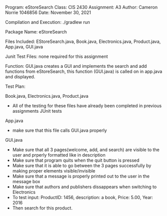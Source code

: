 Program: eStoreSearch
Class: CIS 2430
Assignment: A3
Author: Cameron Norrie 1046856
Date: November 30, 2021

Compilation and Execution:
./gradlew run

Package Name: eStoreSearch

Files Included: EStoreSearch.java, Book.java, Electronics.java, Product.java, App.java, GUI.java

Junit Test Files: none required for this assignment

Function: GUI.java creates a GUI and implements the search and add functions from eStoreSearch, this function 
(GUI.java) is called on in app.java and displayed.

Test Plan:

Book.java, Electronics.java, Product.java
- All of the testing for these files have already been completed in previous assignments JUnit tests

App.java
- make sure that this file calls GUI.java properly

GUI.java
- Make sure that all 3 pages(welcome, add, and search) are visible to the user and prperly formatted like in description
- Make sure that program quits when the quit button is pressed
- Make sure that it is able to go between the 3 pages successfully by making proper elements visible/invisible
- Make sure that a message is properly printed out to the user in the message box
- Make sure that authors and publishers dissappears when switching to Electronics
- To test input:
ProductID: 1456, description: a book, Price: 5.00, Year: 2016
- Then search for this product.

